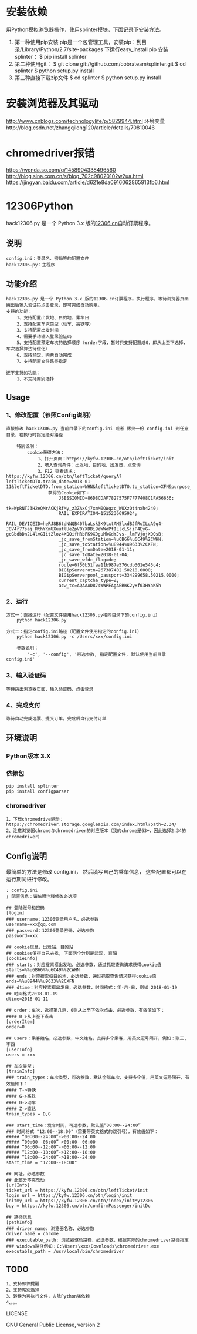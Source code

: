 # 安装依赖
用Python模拟浏览器操作，使用splinter模块，下面记录下安装方法。 
1. 第一种使用pip安装 
pip是一个包管理工具，安装pip：到目录/Library/Python/2.7/site-packages 下运行easy_install pip 
安装splinter： 
$ pip install splinter 
2. 第二种使用git： 
$ git clone git://github.com/cobrateam/splinter.git 
$ cd splinter 
$ python setup.py install 
3. 第三种直接下载zip文件 
$ cd splinter 
$ python setup.py install

# 安装浏览器及其驱动
http://www.cnblogs.com/technologylife/p/5829944.html
环境变量http://blog.csdn.net/zhangqilong120/article/details/70810046

# chromedriver报错
https://wenda.so.com/q/1458904338496560
http://blog.sina.com.cn/s/blog_702c98020102w2ua.html
https://jingyan.baidu.com/article/d621e8da0916062865913fb6.html


# 12306Python
hack12306.py 是一个 Python 3.x 版的[12306.cn](http://www.12306.cn/mormhweb/)自动订票程序。

## 说明
```
config.ini：登录名、密码等的配置文件
hack12306.py：主程序
```

## 功能介绍
```
hack12306.py 是一个 Python 3.x 版的12306.cn订票程序。执行程序，等待浏览器页面跳出后输入验证码点击登录，即可完成自动购票。
支持的功能：
    1、支持配置出发地、目的地、乘车日
    2、支持配置车次类型（动车、高铁等）
    3、支持配置出发时间
    4、需要手动输入登录验证码
    5、支持配置预定车次的选择顺序（order字段，暂时只支持配置成0，即从上至下选择，车次选择算法待优化）
    6、支持预定、购票自动完成	
    7、支持配置文件路径指定
   
还不支持的功能：
    1、不支持席别选择
```

## Usage
### 1、修改配置（参照Config说明）
```
直接修改 hack12306.py 当前目录下的config.ini 或者 拷贝一份 config.ini 到任意目录，在执行时指定绝对路径

    特别说明：
        cookie获得方法：
            1、打开页面：https://kyfw.12306.cn/otn/leftTicket/init
            2、填入查询条件：出发地、目的地、出发日，点查询
            3、F12 查看请求：https://kyfw.12306.cn/otn/leftTicket/queryA?leftTicketDTO.train_date=2018-01-11&leftTicketDTO.from_station=WHN&leftTicketDTO.to_station=XFN&purpose_codes=ADULT
                获得的Cookie如下：
                    JSESSIONID=86D8CDAF7827575F7F77408C1FA56636;
                    tk=WpRNTJ3H2eQMrACKjRfMy_z3ZAxCj7xmM0QWqzc_WUXzOt4nxh4240;
                    RAIL_EXPIRATION=1515236695924;
                    RAIL_DEVICEID=heRJ8B6tdNNQB407baLsk3K9txtAM5lxdBJfRuILqA9q4-J8V4r77saj_RthYKmUXuutlUeZpV0YXDBi9eWWoPfILlcLSjiP4EyG-gcGbdbDn2L4lvGIit2loz4XQQifHRbPK9XDguMkGdYJvs-_lmPVjojXQQsB;
                    _jc_save_fromStation=%u6B66%u6C49%2CWHN;
                    _jc_save_toStation=%u8944%u9633%2CXFN;
                    _jc_save_fromDate=2018-01-11;
                    _jc_save_toDate=2018-01-04;
                    _jc_save_wfdc_flag=dc;
                    route=6f50b51faa11b987e576cdb301e545c4;
                    BIGipServerotn=267387402.50210.0000;
                    BIGipServerpool_passport=334299658.50215.0000;
                    current_captcha_type=Z;
                    acw_tc=AQAAAD874WWPEAgAERWK2y+f03HYaK5h
```
### 2、运行
```
方式一：直接运行（配置文件使用hack12306.py相同目录下的config.ini）
	python hack12306.py

方式二：指定config.ini路径（配置文件使用指定的config.ini）
	python hack12306.py -c /Users/xxx/config.ini

	参数说明：
		'-c', '--config', '可选参数, 指定配置文件, 默认使用当前目录 config.ini'
```
### 3、输入验证码
```
等待跳出浏览器页面，输入验证码，点击登录
```
### 4、完成支付
```
等待自动完成选票、提交订单，完成后自行支付订单
```

## 环境说明
### Python版本 3.X
### 依赖包
```
pip install splinter
pip install configparser
```
### chromedriver
```
1、下载chromedrive驱动：https://chromedriver.storage.googleapis.com/index.html?path=2.34/
2、注意浏览器chrome与chromedriver的对应版本（我的chrome是63+，因此选择2.34的chromedriver）
```

## Config说明

最简单的方法是修改 config.ini， 然后填写自己的乘车信息， 这些配置都可以在运行期间进行修改。

```
; config.ini
; 配置信息：请依照注释修改必选项

## 登陆账号和密码
[login]
### username：12306登录用户名，必选参数
username=xxx@qq.com
### password：12306登录密码，必选参数
password=xxx

## cookie信息，出发站，目的站
## cookies值得自己去找, 下面两个分别是武汉, 襄阳
[cookieInfo]
### starts：对应搜索框出发地，必选参数，通过抓取查询请求获得cookie值
starts=%%u6B66%%u6C49%%2CWHN
### ends：对应搜索框目的地，必选参数，通过抓取查询请求获得cookie值
ends=%%u8944%%u9633%%2CXFN
### dtime：对应搜索框出发日，必选参数，时间格式：年-月-日，例如 2018-01-19
## 时间格式2018-01-19
dtime=2018-01-11

## order：车次，选择第几趟，0则从上至下依次点击，必选参数，有效值如下：
#### 0->从上至下点击
[orderItem]
order=0

## users：乘客姓名，必选参数，中文姓名，支持多个乘客，用英文逗号隔开，例如：张三,李四
[userInfo]
users = xxx

## 车次类型：
[trainInfo]
### train_types：车次类型，可选参数，默认全部车次，支持多个值，用英文逗号隔开，有效值如下：
#### T->特快
#### G->高铁
#### D->动车
#### Z->直达
train_types = D,G

### start_time：发车时间，可选参数，默认值“00:00--24:00”
### 时间格式 "12:00--18:00"（需要带英文格式的双引号），有效值如下：
##### “00:00--24:00”->00:00--24:00
##### “00:00--06:00”->00:00--06:00
##### “06:00--12:00”->06:00--12:00
##### “12:00--18:00”->12:00--18:00
##### “18:00--24:00”->18:00--24:00
start_time = "12:00--18:00"

## 网址，必选参数
## 此部分不需改动
[urlInfo]
ticket_url = https://kyfw.12306.cn/otn/leftTicket/init
login_url = https://kyfw.12306.cn/otn/login/init
initmy_url = https://kyfw.12306.cn/otn/index/initMy12306
buy = https://kyfw.12306.cn/otn/confirmPassenger/initDc

## 路径信息
[pathInfo]
### driver_name: 浏览器名称，必选参数
driver_name = chrome
### executable_path: 浏览器驱动路径，必选参数，根据实际的chromedriver路径指定
### windows路径例如：C:\Users\xxx\Downloads\chromedriver.exe
executable_path = /usr/local/bin/chromedriver
```

## TODO
```
1、支持邮件提醒
2、支持席别选择
3、转换为可执行文件，去除Python强依赖
4、。。。
```

LICENSE

GNU General Public License, version 2
